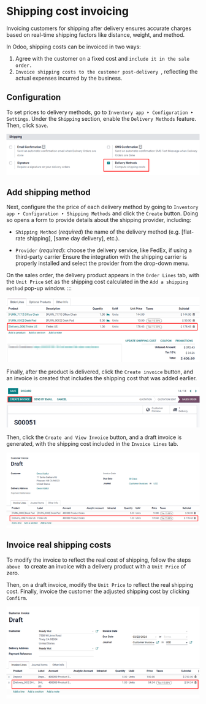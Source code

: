 # Shipping cost invoicing

Invoicing customers for shipping after delivery ensures accurate charges
based on real-time shipping factors like distance, weight, and method.

In Odoo, shipping costs can be invoiced in two ways:

1.  Agree with the customer on a fixed cost and
    `include it in the sale order.
    `
2.  `Invoice shipping costs to the customer post-delivery
    `, reflecting the actual expenses incurred by the
    business.

## Configuration

To set prices to delivery methods, go to
`Inventory app ‣ Configuration ‣
Settings`. Under the
`Shipping` section, enable the
`Delivery Methods` feature. Then,
click `Save`.

![Enable the \"Delivery Methods\" feature in Settings.](invoicing/enable-delivery.png)

## Add shipping method

Next, configure the the price of each delivery method by going to
`Inventory app ‣
Configuration ‣ Shipping Methods` and click the `Create` button. Doing so opens a form to provide details about
the shipping provider, including:

- `Shipping Method` (*required*) the
  name of the delivery method (e.g. [flat-rate shipping],
  [same day delivery], etc.).

- `Provider` (*required*): choose the
  delivery service, like FedEx, if using a third-party carrier Ensure
  the integration with the shipping carrier is properly installed and
  select the provider from the drop-down menu.

   
On the sales order, the delivery product appears in the
`Order Lines` tab, with the
`Unit Price` set as the shipping cost
calculated in the `Add a shipping method` pop-up window.
:::

![Show delivery product on the sales order line.](invoicing/delivery-product.png)

Finally, after the product is delivered, click the
`Create invoice` button, and an
invoice is created that includes the shipping cost that was added
earlier.

![Show \"Create Invoice\" button.](invoicing/create-invoice.png)

Then, click the `Create and View Invoice` button, and a draft invoice is generated, with the
shipping cost included in the `Invoice Lines` tab.

![Show delivery product in the invoice line.](invoicing/invoice-line.png)

## Invoice real shipping costs 

To modify the invoice to reflect the real cost of shipping, follow the
steps `above
` to create
an invoice with a delivery product with a `Unit
Price` of zero.

Then, on a draft invoice, modify the `Unit Price` to reflect the real shipping cost. Finally, invoice the
customer the adjusted shipping cost by clicking
`Confirm`.

![Show delivery product on the invoice line.](invoicing/invoice-cost.png)


